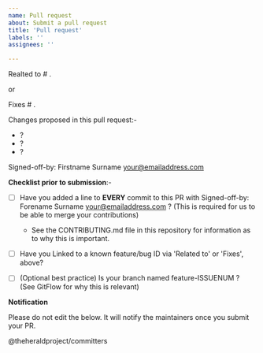 ```yaml
---
name: Pull request
about: Submit a pull request
title: 'Pull request'
labels: ''
assignees: ''

---
```


Realted to # .

or

Fixes # .

Changes proposed in this pull request:-
- ?
- ?
- ?

Signed-off-by: Firstname Surname <your@emailaddress.com>

**Checklist prior to submission**:-

- [ ] Have you added a line to **EVERY** commit to this PR with Signed-off-by: Forename Surname <your@emailaddress.com> ? (This is required for us to be able to merge your contributions)
   - See the CONTRIBUTING.md file in this repository for information as to why this is important.
- [ ] Have you Linked to a known feature/bug ID via 'Related to' or 'Fixes', above?
- [ ] (Optional best practice) Is your branch named feature-ISSUENUM ? (See GitFlow for why this is relevant)


**Notification**

Please do not edit the below. It will notify the maintainers once you submit your PR.

@theheraldproject/committers
